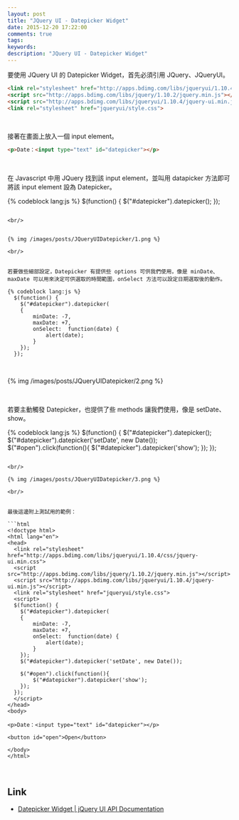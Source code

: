 ```yaml
---
layout: post
title: "JQuery UI - Datepicker Widget"
date: 2015-12-20 17:22:00
comments: true
tags: 
keywords: 
description: "JQuery UI - Datepicker Widget"
---
```


要使用 JQuery UI 的 Datepicker Widget，首先必須引用 JQuery、JQueryUI。  

<!-- More -->

```html
<link rel="stylesheet" href="http://apps.bdimg.com/libs/jqueryui/1.10.4/css/jquery-ui.min.css">
<script src="http://apps.bdimg.com/libs/jquery/1.10.2/jquery.min.js"></script>
<script src="http://apps.bdimg.com/libs/jqueryui/1.10.4/jquery-ui.min.js"></script>
<link rel="stylesheet" href="jqueryui/style.css">
```

<br/>


接著在畫面上放入一個 input element。  

```html
<p>Date：<input type="text" id="datepicker"></p>
```

<br/>


在 Javascript 中用 JQuery 找到該 input element，並叫用 datapicker 方法即可將該 input element 設為 Datepicker。  

{% codeblock lang:js %}
  $(function() {
    $("#datepicker").datepicker();
  });
```

<br/>


{% img /images/posts/JQueryUIDatepicker/1.png %}

<br/>


若要做些細部設定，Datepicker 有提供些 options 可供我們使用，像是 minDate、maxDate 可以用來決定可供選取的時間範圍，onSelect 方法可以設定日期選取後的動作。  

{% codeblock lang:js %}
  $(function() {
    $("#datepicker").datepicker(
    {
    	minDate: -7,
    	maxDate: +7,
        onSelect:  function(date) {
            alert(date);
        }
    });
  });
```

<br/>


{% img /images/posts/JQueryUIDatepicker/2.png %}

<br/>


若要主動觸發 Datepicker，也提供了些 methods 讓我們使用，像是 setDate、show。  

{% codeblock lang:js %}
  $(function() {
    $("#datepicker").datepicker();
    $("#datepicker").datepicker('setDate', new Date());
    $("#open").click(function(){
    	$("#datepicker").datepicker('show');
    });
  });
```

<br/>

{% img /images/posts/JQueryUIDatepicker/3.png %}

<br/>


最後這邊附上測試用的範例：  

```html
<!doctype html>
<html lang="en">
<head>
  <link rel="stylesheet" href="http://apps.bdimg.com/libs/jqueryui/1.10.4/css/jquery-ui.min.css">
  <script src="http://apps.bdimg.com/libs/jquery/1.10.2/jquery.min.js"></script>
  <script src="http://apps.bdimg.com/libs/jqueryui/1.10.4/jquery-ui.min.js"></script>
  <link rel="stylesheet" href="jqueryui/style.css">
  <script>
  $(function() {
    $("#datepicker").datepicker(
    {
    	minDate: -7,
    	maxDate: +7,
        onSelect:  function(date) {
            alert(date);
        }
    });
    $("#datepicker").datepicker('setDate', new Date());
    
    $("#open").click(function(){
    	$("#datepicker").datepicker('show');
    });
  });
  </script>
</head>
<body>
 
<p>Date：<input type="text" id="datepicker"></p>

<button id="open">Open</button>
 
</body>
</html>			
```

<br/>


Link
----
* [Datepicker Widget | jQuery UI API Documentation](http://api.jqueryui.com/datepicker/#method-show)
